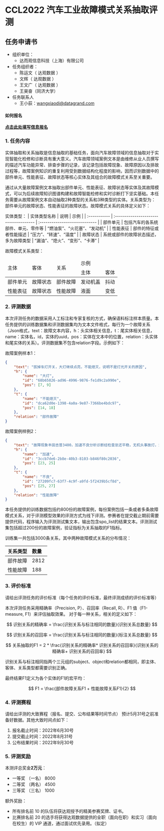 # CCL2022 汽车工业故障模式关系抽取评测

## 任务申请书

- 组织单位：
  - 达而观信息科技（上海）有限公司
- 任务组织者：
  - 陈运文（ 达观数据 ）
  - 文辉（ 达观数据 ）
  - 王文广（ 达观数据 ）
  - 王昊奋（同济大学）
- 任务联系人
  - 王小荻：wangxiaodi@datagrand.com

#### 如何报名

[**点击此处填写信息报名**](https://docs.qq.com/form/page/DWFNTcWdGbVRrZWlZ)


### 1. 任务内容

实体抽取和关系抽取是信息抽取的基础任务，面向汽车故障领域的信息抽取对于实现智能化检修和诊断具有重大意义。汽车故障领域案例文本是由维修从业人员撰写的描述汽车功能异常、排查步骤的记录，该记录包括故障现象、故障原因以及排故过程等，故障案例知识的重复利用受到数据结构化程度的影响，因而识别数据中的部件单元、性能表征、故障状态等核心实体及其组合的故障模式关系至关重要。

通过从大量故障案例文本抽取出部件单元、性能表征、故障状态等实体及其故障模式，可以为后续故障知识图谱构建和故障智能检修和实时诊断打下坚实基础。本任务需要从故障案例文本自动抽取2种类型的关系和3种类型的实体。关系类型为：部件单元的故障状态、性能表征的故障状态。故障模式关系的具体定义如下：

实体类型：
| 实体类型名称 | 说明                                   | 示例                           |
| :----------- | :------------------------------------- | :----------------------------- |
| 部件单元     | 包括汽车的各系统部件、单元、零件等     | “燃油泵”、“火花塞”、“发动机”   |
| 性能表征     | 部件的特征或者性能描述                 | “压力”、“转速”、“温度”         |
| 故障状态     | 系统或部件的故障状态描述，多为故障类型 | “漏油”、“熄火”、“变形”、“卡滞” |

故障模式关系类型：

<table>
<thead>
    <tr>
        <td rowspan=2>主体</td>
        <td rowspan=2>客体</td>
        <td rowspan=2>关系</td>
        <td colspan=2>示例</td>
    </tr>
    <tr>
    <td>主体</td>
    <td>客体</td>
    </tr>		
</thead>
<tbody>
    <tr>
        <td>部件单元</td>
        <td>故障状态</td>
        <td>部件故障</td>
        <td>发动机盖</td>
        <td>抖动</td>
    </tr>
    <tr>
        <td>性能表征</td>
        <td>故障状态</td>
        <td>性能故障</td>
        <td>液面</td>
        <td>变低</td>		
    </tr>
</tbody>
</table>

### 2. 评测数据

本次评测任务的数据采用人工标注和专家复核的方式，确保语料标注样本质量。本任务提供的训练数据集和评测数据集均为文本文件格式，每行为一个故障关系（Json格式，text：故障文本内容，h：头实体相关信息，t：尾实体相关信息，name：实体名，id，实体的uuid，pos：实体在文本中的位置，relation：头实体和尾实体的关系）。评测数据集不包含relation字段。示例如下：

故障案例样本1：

```json
{
	"text": "拔掉车灯开关，大灯继续点亮，不能熄灭，说明不是灯光开关的原因", 
    "h": {
        "name": "大灯",
        "id": "68b65826-ad96-4996-9876-fe1d9c2a990e",
        "pos": [7, 9]
    }, 
    "t": {
        "name": "不能熄灭", 
        "id": "dca62d0e-1398-4a0a-9e87-7366be4bdc97", 
        "pos": [14, 18]
    },  	
    "relation": "部件故障"
}
```

故障案例样例2：
```json
{
	"text": "故障现象丰田吉普3400，加速不良分析诊断经检查怠还平稳，无机头事故灯，汽油压力在标准数据范围，易起动，缸压正常，如此初步诊断为油路过脏引起加速不良", 
    "h": {
        "name": "加速", 
        "id": "3ccb7de6-2b8e-40b3-8103-b846f80c2036", 
        "pos": [23, 25]
    }, 	
    "t": {
        "name": "不良", 
        "id": "27209fc7-63f7-4c9f-a9fd-5f2439b5cf8d", 
        "pos": [25, 27]
    }, 	
    "relation": "性能故障"
}
```

本任务提供的训练数据包括约800份的故障案例，每份案例包括一条或者多条故障模式关系，对于评测模型效果的评测方式为线下评测。参赛者在提交截止期前需要提供代码，程序输入为评测测试集文本，输出包含spo_list的结果文本。评测测试集包括超过200份的故障案例，验证指标为关系抽取的F1指标。

训练集一共包括3000条关系，其中两种故障模式关系的分布情况：

| 关系类型 | 数量 |
| :------- | :--- |
| 部件故障 | 2812   |
| 性能故障 | 188  |

### 3. 评价标准

请给出评测任务的评价标准（每个任务的评价标准，最终评测成绩的评价标准等）

本次评测任务采用精确率（Precision, P）、召回率（Recall, R）、F1 值（F1-measure, F1）来评估抽取效果。
对于每一种关系，相关的定义如下：

$$
识别关系的精确率 = \frac{识别关系与标注相同的数量}{识别关系总数量}
$$

$$
识别关系的召回率 = \frac{识别关系与标注相同的数量}{标注关系总数量}
$$

$$
关系抽取的F1 = 2 * \frac{识别关系的精确率* 识别关系的召回率}{识别关系的精确率+ 识别关系的召回率}
$$

识别关系与标注相同指两个三元组的subject、object和relation都相同，即主体、客体、关系类型都需要识别正确。

最终结果F1定义为各个实体的F1的宏平均：

$$
F1 = \frac{部件故障关系F1 + 性能故障关系F1}{2}
$$


### 4. 评测赛程

请给出评测的大致赛程（报名、提交、公布结果等时间节点）
预计5月31号之前准备好数据。其他大致时间点如下：
1.	报名截止时间：2022年6月30号
2.	提交截止时间：2022年8月31号
3.	公布结果时间：2022年9月30号

### 5. 评测奖励

本测评总奖金**2万元**：
- 一等奖 （一名） 8000
- 二等奖 （两名） 4500
- 三等奖 （三名） 1000

额外奖励：
- 所有排名前 10 的队伍将获达观授予的精美参赛奖牌、证书。
- 比赛排名前 20 的选手将获得达观数据提供的全职（面向在职）和实习（面向在校生）的 VIP 通道，通过面试优先录用。（拟定）


